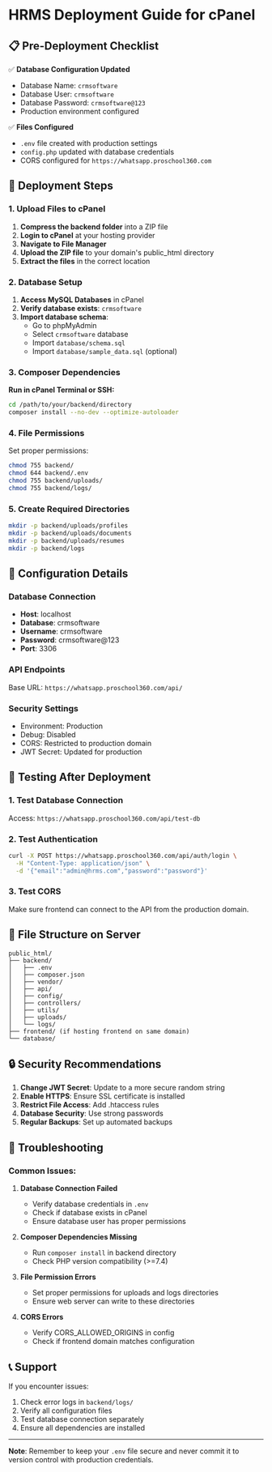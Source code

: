 # HRMS Deployment Guide for cPanel

## 📋 Pre-Deployment Checklist

✅ **Database Configuration Updated**
- Database Name: `crmsoftware`
- Database User: `crmsoftware`
- Database Password: `crmsoftware@123`
- Production environment configured

✅ **Files Configured**
- `.env` file created with production settings
- `config.php` updated with database credentials
- CORS configured for `https://whatsapp.proschool360.com`

## 🚀 Deployment Steps

### 1. Upload Files to cPanel

1. **Compress the backend folder** into a ZIP file
2. **Login to cPanel** at your hosting provider
3. **Navigate to File Manager**
4. **Upload the ZIP file** to your domain's public_html directory
5. **Extract the files** in the correct location

### 2. Database Setup

1. **Access MySQL Databases** in cPanel
2. **Verify database exists**: `crmsoftware`
3. **Import database schema**:
   - Go to phpMyAdmin
   - Select `crmsoftware` database
   - Import `database/schema.sql`
   - Import `database/sample_data.sql` (optional)

### 3. Composer Dependencies

**Run in cPanel Terminal or SSH:**
```bash
cd /path/to/your/backend/directory
composer install --no-dev --optimize-autoloader
```

### 4. File Permissions

Set proper permissions:
```bash
chmod 755 backend/
chmod 644 backend/.env
chmod 755 backend/uploads/
chmod 755 backend/logs/
```

### 5. Create Required Directories

```bash
mkdir -p backend/uploads/profiles
mkdir -p backend/uploads/documents
mkdir -p backend/uploads/resumes
mkdir -p backend/logs
```

## 🔧 Configuration Details

### Database Connection
- **Host**: localhost
- **Database**: crmsoftware
- **Username**: crmsoftware
- **Password**: crmsoftware@123
- **Port**: 3306

### API Endpoints
Base URL: `https://whatsapp.proschool360.com/api/`

### Security Settings
- Environment: Production
- Debug: Disabled
- CORS: Restricted to production domain
- JWT Secret: Updated for production

## 🧪 Testing After Deployment

### 1. Test Database Connection
Access: `https://whatsapp.proschool360.com/api/test-db`

### 2. Test Authentication
```bash
curl -X POST https://whatsapp.proschool360.com/api/auth/login \
  -H "Content-Type: application/json" \
  -d '{"email":"admin@hrms.com","password":"password"}'
```

### 3. Test CORS
Make sure frontend can connect to the API from the production domain.

## 📁 File Structure on Server

```
public_html/
├── backend/
│   ├── .env
│   ├── composer.json
│   ├── vendor/
│   ├── api/
│   ├── config/
│   ├── controllers/
│   ├── utils/
│   ├── uploads/
│   └── logs/
├── frontend/ (if hosting frontend on same domain)
└── database/
```

## 🔒 Security Recommendations

1. **Change JWT Secret**: Update to a more secure random string
2. **Enable HTTPS**: Ensure SSL certificate is installed
3. **Restrict File Access**: Add .htaccess rules
4. **Database Security**: Use strong passwords
5. **Regular Backups**: Set up automated backups

## 🐛 Troubleshooting

### Common Issues:

1. **Database Connection Failed**
   - Verify database credentials in `.env`
   - Check if database exists in cPanel
   - Ensure database user has proper permissions

2. **Composer Dependencies Missing**
   - Run `composer install` in backend directory
   - Check PHP version compatibility (>=7.4)

3. **File Permission Errors**
   - Set proper permissions for uploads and logs directories
   - Ensure web server can write to these directories

4. **CORS Errors**
   - Verify CORS_ALLOWED_ORIGINS in config
   - Check if frontend domain matches configuration

## 📞 Support

If you encounter issues:
1. Check error logs in `backend/logs/`
2. Verify all configuration files
3. Test database connection separately
4. Ensure all dependencies are installed

---

**Note**: Remember to keep your `.env` file secure and never commit it to version control with production credentials.